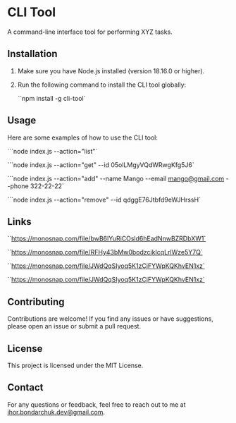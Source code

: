 # CLI Tool

A command-line interface tool for performing XYZ tasks.

## Installation

1. Make sure you have Node.js installed (version 18.16.0 or higher).
2. Run the following command to install the CLI tool globally:

   ``npm install -g cli-tool`

## Usage

Here are some examples of how to use the CLI tool:

```node index.js --action="list"`

```node index.js --action="get" --id 05olLMgyVQdWRwgKfg5J6`

```node index.js --action="add" --name Mango --email mango@gmail.com --phone 322-22-22`

```node index.js --action="remove" --id qdggE76Jtbfd9eWJHrssH`

## Links

``https://monosnap.com/file/bwB6lYuRiCOsld6hEadNnwBZRDbXW1`

``https://monosnap.com/file/RFHy43bMw0bodzcikIcqLrlWze5Y7Q`

``https://monosnap.com/file/JWdQqSIyoq5K1zCjFYWpKQKhvEN1xz`

``https://monosnap.com/file/JWdQqSIyoq5K1zCjFYWpKQKhvEN1xz`

## Contributing

Contributions are welcome! If you find any issues or have suggestions, please open an issue or submit a pull request.

## License

This project is licensed under the MIT License.

## Contact

For any questions or feedback, feel free to reach out to me at ihor.bondarchuk.dev@gmail.com.

